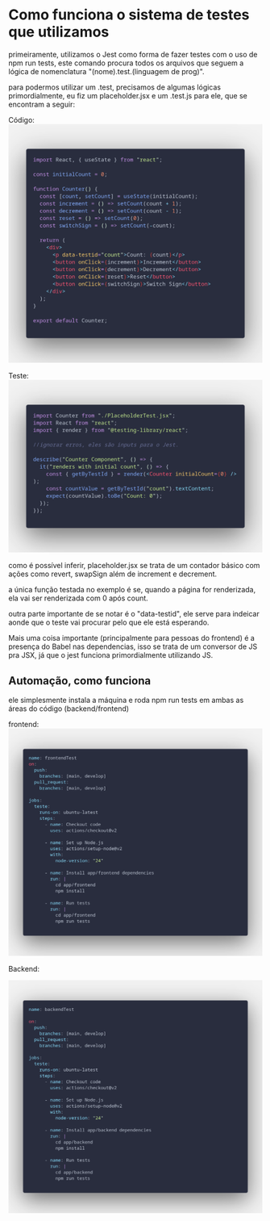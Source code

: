 # Como funciona o sistema de testes que utilizamos

primeiramente, utilizamos o Jest como forma de fazer testes com o uso de npm run tests, este comando procura todos os arquivos que seguem a lógica de nomenclatura "(nome).test.(linguagem de prog)".

para podermos utilizar um .test, precisamos de algumas lógicas primordialmente, eu fiz um placeholder.jsx e um .test.js para ele, que se encontram a seguir:

Código:
![Código](image-1.png)

Teste:
![Teste](image.png)

como é possível inferir, placeholder.jsx se trata de um contador básico com ações como revert, swapSign além de increment e decrement.

a única função testada no exemplo é se, quando a página for renderizada, ela vai ser renderizada com 0 após count.

outra parte importante de se notar é o "data-testid", ele serve para indeicar aonde que o teste vai procurar pelo que ele está esperando.

Mais uma coisa importante (principalmente para pessoas do frontend) é a presença do Babel nas dependencias, isso se trata de um conversor de JS pra JSX, já que o jest funciona primordialmente utilizando JS.

## Automação, como funciona

ele simplesmente instala a máquina e roda npm run tests em ambas as áreas do código (backend/frontend)

frontend:
![Auto Frontend](code4.png)

Backend:

![Auto Backend](code5.png)
